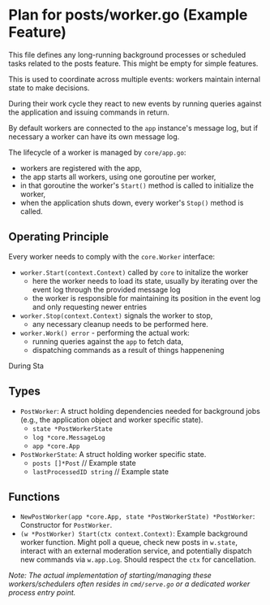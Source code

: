 # Plan for posts/worker.go (Example Feature)

This file defines any long-running background processes or scheduled tasks related to the posts feature. This might be empty for simple features.

This is used to coordinate across multiple events: workers maintain internal state to make decisions.

During their work cycle they react to new events by running queries against the application and issuing commands in return.

By default workers are connected to the `app` instance's message log, but if necessary a worker can have its own message log.

The lifecycle of a worker is managed by `core/app.go`:

- workers are registered with the app,
- the app starts all workers, using one goroutine per worker,
- in that goroutine the worker's `Start()` method is called to initialize the worker,
- when the application shuts down, every worker's `Stop()` method is called.

## Operating Principle

Every worker needs to comply with the `core.Worker` interface:

- `worker.Start(context.Context)` called by `core` to initalize the worker
    - here the worker needs to load its state, usually by iterating over the event log through the provided message log
    - the worker is responsible for maintaining its position in the event log and only requesting newer entries
- `worker.Stop(context.Context)` signals the worker to stop,
    - any necessary cleanup needs to be performed here.
- `worker.Work() error` - performing the actual work:
    - running queries against the `app` to fetch data,
    - dispatching commands as a result of things happenening

During Sta
## Types

- `PostWorker`: A struct holding dependencies needed for background jobs (e.g., the application object and worker specific state).
    - `state *PostWorkerState`
    - `log *core.MessageLog` 
    - `app *core.App` 
- `PostWorkerState`: A struct holding worker specific state.
    - `posts []*Post` // Example state
    - `lastProcessedID string` // Example state

## Functions

- `NewPostWorker(app *core.App, state *PostWorkerState) *PostWorker`: Constructor for `PostWorker`.
- `(w *PostWorker) Start(ctx context.Context)`: Example background worker function. Might poll a queue, check new posts in `w.state`, interact with an external moderation service, and potentially dispatch new commands via `w.app.Log`. Should respect the `ctx` for cancellation.

*Note: The actual implementation of starting/managing these workers/schedulers often resides in `cmd/serve.go` or a dedicated worker process entry point.*

